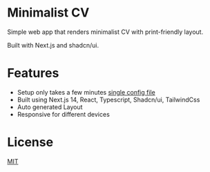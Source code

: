 # Minimalist CV

Simple web app that renders minimalist CV with print-friendly layout.

Built with Next.js and shadcn/ui.

# Features

- Setup only takes a few minutes [single config file](./src/data/resume-data.tsx)
- Built using Next.js 14, React, Typescript, Shadcn/ui, TailwindCss
- Auto generated Layout
- Responsive for different devices

# License

[MIT](https://choosealicense.com/licenses/mit/)
